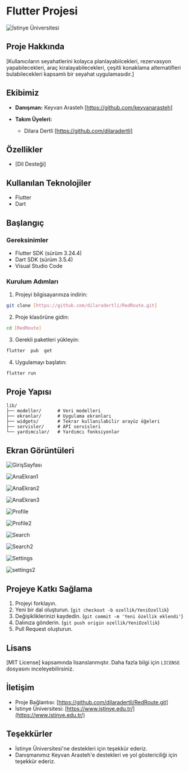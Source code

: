 # Flutter Projesi

![İstinye Üniversitesi](https://www.unitededucation.com/linklogoch/istinye-university-logo.png)

## Proje Hakkında
[Kullanıcıların seyahatlerini kolayca planlayabilcekleri, rezervasyon yapabilecekleri, araç kiralayabilecekleri, çeşitli konaklama alternatifleri bulabilecekleri kapsamlı bir seyahat uygulamasıdır.]

## Ekibimiz
- **Danışman:** Keyvan Arasteh [https://github.com/keyvanarasteh]

- **Takım Üyeleri:**
   - Dilara Dertli [https://github.com/dilaradertli]

## Özellikler
- [Dil Desteği]

## Kullanılan Teknolojiler
- Flutter
- Dart

## Başlangıç

### Gereksinimler
- Flutter SDK (sürüm 3.24.4)
- Dart SDK (sürüm 3.5.4)
- Visual Studio Code

### Kurulum Adımları
1. Projeyi bilgisayarınıza indirin:
```bash
git clone [https://github.com/dilaradertli/RedRoute.git]
```

2. Proje klasörüne gidin:
```bash
cd [RedRoute]
```

3. Gerekli paketleri yükleyin:
``` bash
flutter  pub  get
```

4. Uygulamayı başlatın:
```bash 
flutter run
```

## Proje Yapısı 
```
lib/
├── modeller/      # Veri modelleri
├── ekranlar/      # Uygulama ekranları
├── widgets/       # Tekrar kullanılabilir arayüz öğeleri
├── servisler/     # API servisleri
└── yardımcılar/   # Yardımcı fonksiyonlar
```

## Ekran Görüntüleri
![GirişSayfası](https://github.com/user-attachments/assets/4b8afe67-e451-42db-a9e0-47b4a22c633e)

![AnaEkran1](https://github.com/user-attachments/assets/b23160c0-e670-4979-9482-9aec10925b02)

![AnaEkran2](https://github.com/user-attachments/assets/88197402-d7b4-4141-8133-78aba5aea127)

![AnaEkran3](https://github.com/user-attachments/assets/bb6d9e4f-c371-4e7e-85ef-4bc41bbeb2fd)

![Profile](https://github.com/user-attachments/assets/8228be2e-2114-43da-95e7-7ffea0748fb0)

![Profile2](https://github.com/user-attachments/assets/85a1f5ef-20a5-4084-9b32-cb11ac9098aa)

![Search](https://github.com/user-attachments/assets/b9e35d60-e9e3-4df7-a09b-feb4e01c4e51)

![Search2](https://github.com/user-attachments/assets/7a29028d-4598-49be-b81e-df08dab0a8bd)

![Settings](https://github.com/user-attachments/assets/1e8c323d-ae2e-48a0-b994-56f22cc936f2)

![settings2](https://github.com/user-attachments/assets/25b4d69e-3877-4a3a-8232-e35d62977da1)




## Projeye Katkı Sağlama
1. Projeyi forklayın.   
2. Yeni bir dal oluşturun. (`git checkout -b ozellik/YeniOzellik`)
3. Değişikliklerinizi kaydedin. (`git commit -m 'Yeni özellik eklendi'`)
4. Dalınıza gönderin. (`git push origin ozellik/YeniOzellik`)
5. Pull Request oluşturun.

## Lisans
[MIT License] kapsamında lisanslanmıştır. Daha fazla bilgi için `LICENSE` dosyasını inceleyebilirsiniz.

## İletişim
- Proje Bağlantısı: [https://github.com/dilaradertli/RedRoute.git]
- İstinye Üniversitesi: [https://www.istinye.edu.tr/](https://www.istinye.edu.tr/)

## Teşekkürler
- İstinye Üniversitesi'ne destekleri için teşekkür ederiz.
- Danışmanımız Keyvan Arasteh'e destekleri ve yol göstericiliği için teşekkür ederiz.


